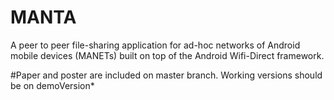 # MANTA

A peer to peer file-sharing application for ad-hoc networks of Android mobile devices (MANETs) built on top of the Android Wifi-Direct framework.

#Paper and poster are included on master branch. Working versions should be on demoVersion*
